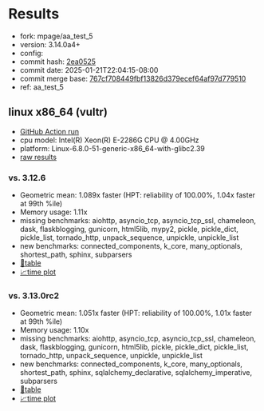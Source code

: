 # Results

- fork: mpage/aa_test_5
- version: 3.14.0a4+
- config: 
- commit hash: [2ea0525](https://github.com/mpage/cpython/commit/2ea0525)
- commit date: 2025-01-21T22:04:15-08:00
- commit merge base: [767cf708449fbf13826d379ecef64af97d779510](https://github.com/python/cpython/commit/767cf708449fbf13826d379ecef64af97d779510)
- ref: aa_test_5

## linux x86_64 (vultr)

- [GitHub Action run](https://github.com/facebookexperimental/free-threading-benchmarking/actions/runs/12903005922)
- cpu model: Intel(R) Xeon(R) E-2286G CPU @ 4.00GHz
- platform: Linux-6.8.0-51-generic-x86_64-with-glibc2.39
- [raw results](bm-20250121-vultr-x86_64-mpage-aa_test_5-3.14.0a4%2B-2ea0525.json)

### vs. 3.12.6

- Geometric mean: 1.089x faster (HPT: reliability of 100.00%, 1.04x faster at 99th %ile)
- Memory usage: 1.11x
- missing benchmarks: aiohttp, asyncio_tcp, asyncio_tcp_ssl, chameleon, dask, flaskblogging, gunicorn, html5lib, mypy2, pickle, pickle_dict, pickle_list, tornado_http, unpack_sequence, unpickle, unpickle_list
- new benchmarks: connected_components, k_core, many_optionals, shortest_path, sphinx, subparsers
- [📄table](bm-20250121-vultr-x86_64-mpage-aa_test_5-3.14.0a4%2B-2ea0525-vs-3.12.6.md)
- [📈time plot](bm-20250121-vultr-x86_64-mpage-aa_test_5-3.14.0a4%2B-2ea0525-vs-3.12.6.svg)

### vs. 3.13.0rc2

- Geometric mean: 1.051x faster (HPT: reliability of 100.00%, 1.01x faster at 99th %ile)
- Memory usage: 1.10x
- missing benchmarks: aiohttp, asyncio_tcp, asyncio_tcp_ssl, chameleon, dask, flaskblogging, gunicorn, html5lib, pickle, pickle_dict, pickle_list, tornado_http, unpack_sequence, unpickle, unpickle_list
- new benchmarks: connected_components, k_core, many_optionals, shortest_path, sphinx, sqlalchemy_declarative, sqlalchemy_imperative, subparsers
- [📄table](bm-20250121-vultr-x86_64-mpage-aa_test_5-3.14.0a4%2B-2ea0525-vs-3.13.0rc2.md)
- [📈time plot](bm-20250121-vultr-x86_64-mpage-aa_test_5-3.14.0a4%2B-2ea0525-vs-3.13.0rc2.svg)

